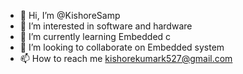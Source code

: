 - 👋 Hi, I’m @KishoreSamp
- 👀 I’m interested in software and hardware 
- 🌱 I’m currently learning Embedded c
- 💞️ I’m looking to collaborate on Embedded system 
- 📫 How to reach me kishorekumark527@gmail.com

<!---
KishoreSamp/KishoreSamp is a ✨ special ✨ repository because its `README.md` (this file) appears on your GitHub profile.
You can click the Preview link to take a look at your changes.
--->
